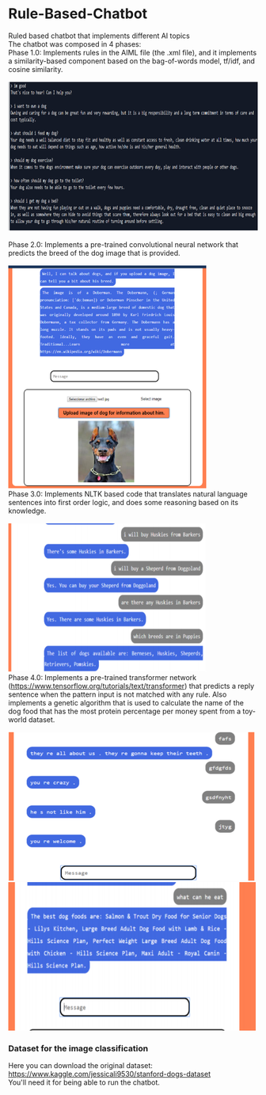 # Rule-Based-Chatbot
Ruled based chatbot that implements different AI topics <br/>
The chatbot was composed in 4 phases: <br/>
Phase 1.0: Implements rules in the AIML file (the .xml file), and it implements a similarity-based component based on the bag-of-words model, tf/idf, and cosine similarity. <br/>
<br/>
<img src="images/tf-idf.png" width="600" height="300" class="center"> <br/>
<br/>
Phase 2.0: Implements a pre-trained convolutional neural network that predicts the breed of the dog image that is provided. <br/>
<br/>
<img src="images/image-classification.png" width="400" height="450" class="center">
<br/>
Phase 3.0: Implements NLTK based code that translates natural language sentences into first order logic, and does some reasoning based on its knowledge. <br/>
<br/>
<img src="images/first-order-logic.png" width="400" height="300" class="center">
<br/>
Phase 4.0: Implements a pre-trained transformer network (https://www.tensorflow.org/tutorials/text/transformer) that predicts a reply sentence when the pattern input is not matched with any rule. Also implements a genetic algorithm that is used to calculate the name of the dog food that has the most protein percentage per money spent from a toy-world dataset. <br/>
<br/>
<img src="images/transformer-net.png" width="500" height="300" class="center">
<img src="images/genetic-algorithm.png" width="500" height="300" class="center">
<br/>
### Dataset for the image classification
Here you can download the original dataset: https://www.kaggle.com/jessicali9530/stanford-dogs-dataset <br/>
You'll need it for being able to run the chatbot.
